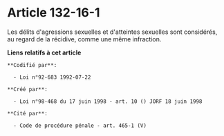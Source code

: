 # Article 132-16-1

Les délits d'agressions sexuelles et d'atteintes sexuelles sont considérés, au regard de la récidive, comme une même
infraction.

**Liens relatifs à cet article**

	**Codifié par**:

	  - Loi n°92-683 1992-07-22

	**Créé par**:

	  - Loi n°98-468 du 17 juin 1998 - art. 10 () JORF 18 juin 1998

	**Cité par**:

	  - Code de procédure pénale - art. 465-1 (V)
